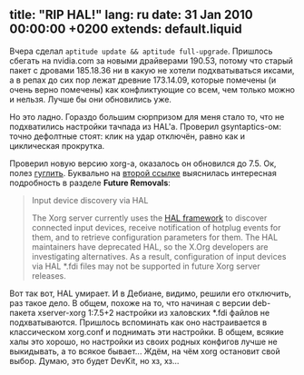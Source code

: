 title: "RIP HAL!"
lang: ru
date: 31 Jan 2010 00:00:00 +0200
extends: default.liquid
---
Вчера сделал `aptitude update && aptitude full-upgrade`. Пришлось сбегать на nvidia.com за новыми драйверами 190.53, потому что старый пакет с дровами 185.18.36 ни в какую не хотели подхватываться иксами, а в репах до сих пор лежат древние 173.14.09, которые помечены (и очень верно помечены) как конфликтующие со всем, чем только можно и нельзя. Лучше бы они обновились уже.

Но это ладно. Гораздо большим сюрпризом для меня стало то, что не подхватились настройки тачпада из HAL'а. Проверил gsyntaptics-ом: точно дефолтные стоят: клик на удар отключён, равно как и циклическая прокрутка.

Проверил новую версию xorg-а, оказалось он обновился до 7.5. Ок, полез [гуглить](http://www.google.com.by/search?hl=ru&source=hp&q=configuration%20hal%20fdi%20xorg%207.5&meta=). Буквально на [второй ссылке](http://www.x.org/releases/X11R7.5/doc/RELNOTES.html#AEN620) выяснилась интересная подробность в разделе **Future Removals**:

> Input device discovery via HAL
>
> The Xorg server currently uses the [HAL framework](http://www.freedesktop.org/wiki/Software/hal) to discover connected input devices, receive notification of hotplug events for them, and to retrieve configuration parameters for them. The HAL maintainers have deprecated HAL, so the X.Org developers are investigating alternatives. As a result, configuration of input devices via HAL *.fdi files may not be supported in future Xorg server releases.

Вот так вот, HAL умирает. И в Дебиане, видимо, решили его отключить, раз такое дело. В общем, похоже на то, что начиная с версии deb-пакета xserver-xorg 1:7.5+2 настройки из халовских *.fdi файлов не подхватываются. Пришлось вспоминать как оно настраивается в классическом xorg.conf и поднимать эти настройки. В общем, всякие халы это хорошо, но настройки из своих родных конфигов лучше не выкидывать, а то всякое бывает... Ждём, на чём xorg остановит свой выбор. Думаю, это будет DevKit, но хз, хз...
